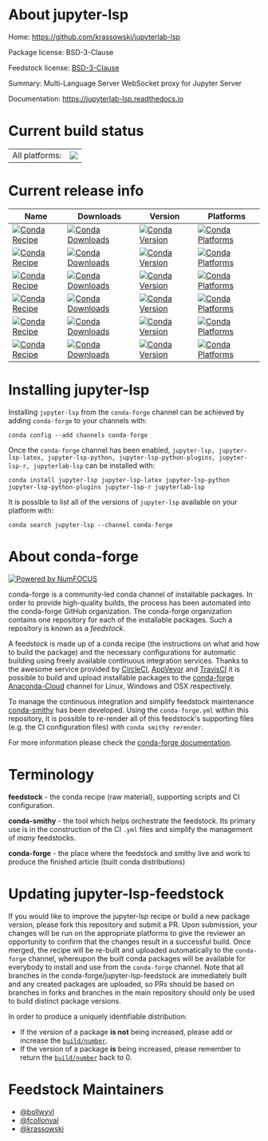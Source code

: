 About jupyter-lsp
=================

Home: https://github.com/krassowski/jupyterlab-lsp

Package license: BSD-3-Clause

Feedstock license: [BSD-3-Clause](https://github.com/conda-forge/jupyter-lsp-feedstock/blob/master/LICENSE.txt)

Summary: Multi-Language Server WebSocket proxy for Jupyter Server

Documentation: https://jupyterlab-lsp.readthedocs.io

Current build status
====================


<table><tr><td>All platforms:</td>
    <td>
      <a href="https://dev.azure.com/conda-forge/feedstock-builds/_build/latest?definitionId=10651&branchName=master">
        <img src="https://dev.azure.com/conda-forge/feedstock-builds/_apis/build/status/jupyter-lsp-feedstock?branchName=master">
      </a>
    </td>
  </tr>
</table>

Current release info
====================

| Name | Downloads | Version | Platforms |
| --- | --- | --- | --- |
| [![Conda Recipe](https://img.shields.io/badge/recipe-jupyter--lsp-green.svg)](https://anaconda.org/conda-forge/jupyter-lsp) | [![Conda Downloads](https://img.shields.io/conda/dn/conda-forge/jupyter-lsp.svg)](https://anaconda.org/conda-forge/jupyter-lsp) | [![Conda Version](https://img.shields.io/conda/vn/conda-forge/jupyter-lsp.svg)](https://anaconda.org/conda-forge/jupyter-lsp) | [![Conda Platforms](https://img.shields.io/conda/pn/conda-forge/jupyter-lsp.svg)](https://anaconda.org/conda-forge/jupyter-lsp) |
| [![Conda Recipe](https://img.shields.io/badge/recipe-jupyter--lsp--latex-green.svg)](https://anaconda.org/conda-forge/jupyter-lsp-latex) | [![Conda Downloads](https://img.shields.io/conda/dn/conda-forge/jupyter-lsp-latex.svg)](https://anaconda.org/conda-forge/jupyter-lsp-latex) | [![Conda Version](https://img.shields.io/conda/vn/conda-forge/jupyter-lsp-latex.svg)](https://anaconda.org/conda-forge/jupyter-lsp-latex) | [![Conda Platforms](https://img.shields.io/conda/pn/conda-forge/jupyter-lsp-latex.svg)](https://anaconda.org/conda-forge/jupyter-lsp-latex) |
| [![Conda Recipe](https://img.shields.io/badge/recipe-jupyter--lsp--python-green.svg)](https://anaconda.org/conda-forge/jupyter-lsp-python) | [![Conda Downloads](https://img.shields.io/conda/dn/conda-forge/jupyter-lsp-python.svg)](https://anaconda.org/conda-forge/jupyter-lsp-python) | [![Conda Version](https://img.shields.io/conda/vn/conda-forge/jupyter-lsp-python.svg)](https://anaconda.org/conda-forge/jupyter-lsp-python) | [![Conda Platforms](https://img.shields.io/conda/pn/conda-forge/jupyter-lsp-python.svg)](https://anaconda.org/conda-forge/jupyter-lsp-python) |
| [![Conda Recipe](https://img.shields.io/badge/recipe-jupyter--lsp--python--plugins-green.svg)](https://anaconda.org/conda-forge/jupyter-lsp-python-plugins) | [![Conda Downloads](https://img.shields.io/conda/dn/conda-forge/jupyter-lsp-python-plugins.svg)](https://anaconda.org/conda-forge/jupyter-lsp-python-plugins) | [![Conda Version](https://img.shields.io/conda/vn/conda-forge/jupyter-lsp-python-plugins.svg)](https://anaconda.org/conda-forge/jupyter-lsp-python-plugins) | [![Conda Platforms](https://img.shields.io/conda/pn/conda-forge/jupyter-lsp-python-plugins.svg)](https://anaconda.org/conda-forge/jupyter-lsp-python-plugins) |
| [![Conda Recipe](https://img.shields.io/badge/recipe-jupyter--lsp--r-green.svg)](https://anaconda.org/conda-forge/jupyter-lsp-r) | [![Conda Downloads](https://img.shields.io/conda/dn/conda-forge/jupyter-lsp-r.svg)](https://anaconda.org/conda-forge/jupyter-lsp-r) | [![Conda Version](https://img.shields.io/conda/vn/conda-forge/jupyter-lsp-r.svg)](https://anaconda.org/conda-forge/jupyter-lsp-r) | [![Conda Platforms](https://img.shields.io/conda/pn/conda-forge/jupyter-lsp-r.svg)](https://anaconda.org/conda-forge/jupyter-lsp-r) |
| [![Conda Recipe](https://img.shields.io/badge/recipe-jupyterlab--lsp-green.svg)](https://anaconda.org/conda-forge/jupyterlab-lsp) | [![Conda Downloads](https://img.shields.io/conda/dn/conda-forge/jupyterlab-lsp.svg)](https://anaconda.org/conda-forge/jupyterlab-lsp) | [![Conda Version](https://img.shields.io/conda/vn/conda-forge/jupyterlab-lsp.svg)](https://anaconda.org/conda-forge/jupyterlab-lsp) | [![Conda Platforms](https://img.shields.io/conda/pn/conda-forge/jupyterlab-lsp.svg)](https://anaconda.org/conda-forge/jupyterlab-lsp) |

Installing jupyter-lsp
======================

Installing `jupyter-lsp` from the `conda-forge` channel can be achieved by adding `conda-forge` to your channels with:

```
conda config --add channels conda-forge
```

Once the `conda-forge` channel has been enabled, `jupyter-lsp, jupyter-lsp-latex, jupyter-lsp-python, jupyter-lsp-python-plugins, jupyter-lsp-r, jupyterlab-lsp` can be installed with:

```
conda install jupyter-lsp jupyter-lsp-latex jupyter-lsp-python jupyter-lsp-python-plugins jupyter-lsp-r jupyterlab-lsp
```

It is possible to list all of the versions of `jupyter-lsp` available on your platform with:

```
conda search jupyter-lsp --channel conda-forge
```


About conda-forge
=================

[![Powered by NumFOCUS](https://img.shields.io/badge/powered%20by-NumFOCUS-orange.svg?style=flat&colorA=E1523D&colorB=007D8A)](http://numfocus.org)

conda-forge is a community-led conda channel of installable packages.
In order to provide high-quality builds, the process has been automated into the
conda-forge GitHub organization. The conda-forge organization contains one repository
for each of the installable packages. Such a repository is known as a *feedstock*.

A feedstock is made up of a conda recipe (the instructions on what and how to build
the package) and the necessary configurations for automatic building using freely
available continuous integration services. Thanks to the awesome service provided by
[CircleCI](https://circleci.com/), [AppVeyor](https://www.appveyor.com/)
and [TravisCI](https://travis-ci.com/) it is possible to build and upload installable
packages to the [conda-forge](https://anaconda.org/conda-forge)
[Anaconda-Cloud](https://anaconda.org/) channel for Linux, Windows and OSX respectively.

To manage the continuous integration and simplify feedstock maintenance
[conda-smithy](https://github.com/conda-forge/conda-smithy) has been developed.
Using the ``conda-forge.yml`` within this repository, it is possible to re-render all of
this feedstock's supporting files (e.g. the CI configuration files) with ``conda smithy rerender``.

For more information please check the [conda-forge documentation](https://conda-forge.org/docs/).

Terminology
===========

**feedstock** - the conda recipe (raw material), supporting scripts and CI configuration.

**conda-smithy** - the tool which helps orchestrate the feedstock.
                   Its primary use is in the construction of the CI ``.yml`` files
                   and simplify the management of *many* feedstocks.

**conda-forge** - the place where the feedstock and smithy live and work to
                  produce the finished article (built conda distributions)


Updating jupyter-lsp-feedstock
==============================

If you would like to improve the jupyter-lsp recipe or build a new
package version, please fork this repository and submit a PR. Upon submission,
your changes will be run on the appropriate platforms to give the reviewer an
opportunity to confirm that the changes result in a successful build. Once
merged, the recipe will be re-built and uploaded automatically to the
`conda-forge` channel, whereupon the built conda packages will be available for
everybody to install and use from the `conda-forge` channel.
Note that all branches in the conda-forge/jupyter-lsp-feedstock are
immediately built and any created packages are uploaded, so PRs should be based
on branches in forks and branches in the main repository should only be used to
build distinct package versions.

In order to produce a uniquely identifiable distribution:
 * If the version of a package **is not** being increased, please add or increase
   the [``build/number``](https://conda.io/docs/user-guide/tasks/build-packages/define-metadata.html#build-number-and-string).
 * If the version of a package **is** being increased, please remember to return
   the [``build/number``](https://conda.io/docs/user-guide/tasks/build-packages/define-metadata.html#build-number-and-string)
   back to 0.

Feedstock Maintainers
=====================

* [@bollwyvl](https://github.com/bollwyvl/)
* [@fcollonval](https://github.com/fcollonval/)
* [@krassowski](https://github.com/krassowski/)

